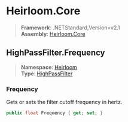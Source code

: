 # Heirloom.Core

> **Framework**: .NETStandard,Version=v2.1  
> **Assembly**: [Heirloom.Core][0]  

## HighPassFilter.Frequency

> **Namespace**: [Heirloom][0]  
> **Type**: [HighPassFilter][1]  

### Frequency

Gets or sets the filter cutoff frequency in hertz.

```cs
public float Frequency { get; set; }
```

[0]: ../../../Heirloom.Core.md
[1]: ../HighPassFilter.md
